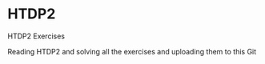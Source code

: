 # HTDP2
HTDP2 Exercises 

Reading HTDP2 and solving all the exercises and uploading them to this Git
